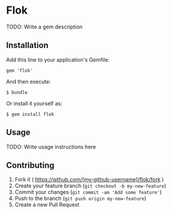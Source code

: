# Flok

TODO: Write a gem description

## Installation

Add this line to your application's Gemfile:

    gem 'flok'

And then execute:

    $ bundle

Or install it yourself as:

    $ gem install flok

## Usage

TODO: Write usage instructions here

## Contributing

1. Fork it ( https://github.com/[my-github-username]/flok/fork )
2. Create your feature branch (`git checkout -b my-new-feature`)
3. Commit your changes (`git commit -am 'Add some feature'`)
4. Push to the branch (`git push origin my-new-feature`)
5. Create a new Pull Request
